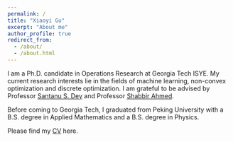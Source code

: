 ```yaml
---
permalink: /
title: "Xiaoyi Gu"
excerpt: "About me"
author_profile: true
redirect_from: 
  - /about/
  - /about.html
---
```


I am a Ph.D. candidate in Operations Research at Georgia Tech ISYE. My current research interests lie in the fields of machine learning, non-convex optimization and discrete optimization. I am grateful to be advised by Professor [Santanu S. Dey](https://www2.isye.gatech.edu/~sdey30/index.html) and Professor [Shabbir Ahmed](https://www2.isye.gatech.edu/people/faculty/Shabbir_Ahmed/).

Before coming to Georgia Tech, I graduated from Peking University with a B.S. degree in Applied Mathematics and a B.S. degree in Physics.

Please find my [CV](https://naivegu.github.io/master/files/CV.pdf) here.
